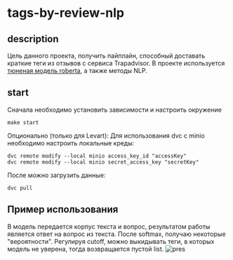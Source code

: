 # tags-by-review-nlp

## description
Цель данного проекта, получить пайплайн, способный доставать краткие теги из отзывов с сервиса Trapadvisor. В проекте используется [тюненая модель roberta](https://huggingface.co/AlexKay/xlm-roberta-large-qa-multilingual-finedtuned-ru?doi=true), а также методы NLP.

## start
Сначала необходимо установить зависимости и настроить окружение
```
make start
```

Опционально (только для Levart):
Для использования dvc с minio необходимо настроить локальные креды:
```
dvc remote modify --local minio access_key_id "accessKey"
dvc remote modify --local minio secret_access_key "secretKey"
```
После можно загрузить данные:
```
dvc pull
```

## Пример использования
В модель передается корпус текста и вопрос, результатом работы является ответ на вопрос из текста. После softmax, получаю некоторые "вероятности". Регулируя cutoff, можно выкидывать теги, в которых модель не уверена, тогда возвращается пустой list.
 ![pres](https://github.com/smeyanoff/tags-by-review-nlp/assets/108741347/19357663-d8c8-416f-928c-f6e0437634ba)
